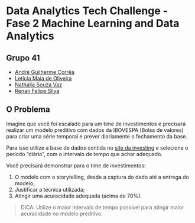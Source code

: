 # Data Analytics Tech Challenge - Fase 2 Machine Learning and Data Analytics

## Grupo 41

- [André Guilherme Corrêa](https://www.linkedin.com/in/agcorrea/)
- [Letícia Maia de Oliveira](https://www.linkedin.com/in/lemaia/)
- [Nathalia Souza Vaz](https://www.linkedin.com/in/sousanathalias/)
- [Renan Felipe Silva](https://www.linkedin.com/in/renan-silva-16960313a)

## O Problema

Imagine que você foi escalado para um time de investimentos e precisará realizar um modelo preditivo com dados da IBOVESPA (Bolsa de valores) para criar uma série temporal e prever diariamente o fechamento da base.

Para isso utilize a base de dados contida no [site da investing](https://br.investing.com/indices/bovespa-historical-data) e selecione o período “diário”, com o intervalo de tempo que achar adequado.

Você precisará demonstrar para o time de investimentos:

1. O modelo com o storytelling, desde a captura do dado até a entrega do modelo;
2. Justificar a técnica utilizada;
3. Atingir uma acuracidade adequada (acima de 70%).

> DICA: Utilize o maior intervalo de tempo possível para atingir maior acuracidade no modelo preditivo.
